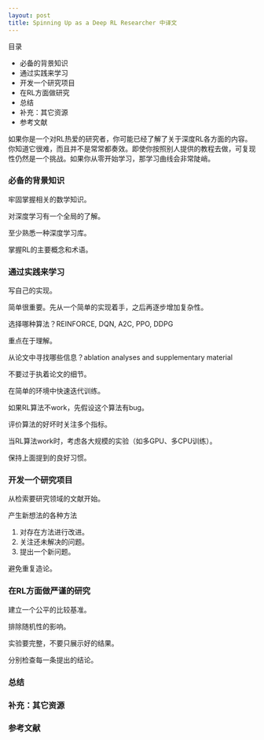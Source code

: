 ```yaml
---
layout: post
title: Spinning Up as a Deep RL Researcher 中译文
---
```


目录
- 必备的背景知识
- 通过实践来学习
- 开发一个研究项目
- 在RL方面做研究
- 总结
- 补充：其它资源
- 参考文献

如果你是一个对RL热爱的研究者，你可能已经了解了关于深度RL各方面的内容。你知道它很难，而且并不是常常都奏效。即使你按照别人提供的教程去做，可复现性仍然是一个挑战。如果你从零开始学习，那学习曲线会非常陡峭。

### 必备的背景知识

牢固掌握相关的数学知识。

对深度学习有一个全局的了解。

至少熟悉一种深度学习库。

掌握RL的主要概念和术语。

### 通过实践来学习

写自己的实现。

简单很重要。先从一个简单的实现着手，之后再逐步增加复杂性。

选择哪种算法？REINFORCE, DQN, A2C, PPO, DDPG

重点在于理解。

从论文中寻找哪些信息？ablation analyses and supplementary material

不要过于执着论文的细节。

在简单的环境中快速迭代训练。

如果RL算法不work，先假设这个算法有bug。

评价算法的好坏时关注多个指标。

当RL算法work时，考虑各大规模的实验（如多GPU、多CPU训练）。

保持上面提到的良好习惯。

### 开发一个研究项目

从检索要研究领域的文献开始。

产生新想法的各种方法
1. 对存在方法进行改进。
2. 关注还未解决的问题。
3. 提出一个新问题。

避免重复造论。

### 在RL方面做严谨的研究

建立一个公平的比较基准。

排除随机性的影响。

实验要完整，不要只展示好的结果。

分别检查每一条提出的结论。

### 总结

### 补充：其它资源

### 参考文献







